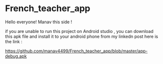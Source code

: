 # French_teacher_app
Hello everyone! Manav this side !

if you are unable to run this project on Android studio , you can download this apk file and install it to your android phone from my linkedn post here is the link :

https://github.com/manav4499/French_teacher_app/blob/master/app-debug.apk

